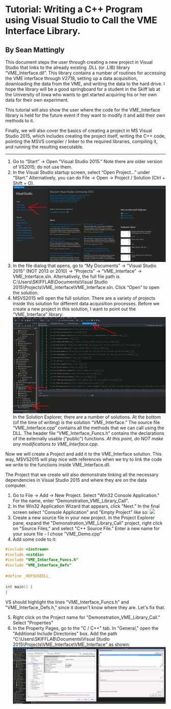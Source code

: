 # Tutorial: Writing a C++ Program using Visual Studio to Call the VME Interface Library.
## By Sean Mattingly


This document steps the user through creating a new project in Visual Studio
that links to the already existing .DLL (or .LIB) library “VME_Interface.dll”.
This library contains a number of routines for accessing the VME interface
through V2718, setting up a data acquisition, downloading the data from the
VME, and writing the data to the hard drive. I hope the library will be a good
springboard for a student in the Skiff lab at the University of Iowa who wants
to get started acquiring his or her own data for their own experiment.

This tutorial will also show the user where the code for the VME_Interface
library is held for the future event if they want to modify it and add their
own methods to it.

Finally, we will also cover the basics of creating a project in MS Visual
Studio 2015, which includes creating the project itself, writing the C++ code,
pointing the MSVS compiler / linker to the required libraries, compiling it,
and running the resulting executable.

* * *

1.  Go to “Start” -> Open “Visual Studio 2015.” Note there are older version of VS2015; do not use them.
2.  In the Visual Studio startup screen, select “Open Project…” under “Start.” Alternatively, you can do File -> Open -> Project / Solution (Ctrl + Shift + O).
![](new_project.jpg)
3.  In the file dialog that opens, go to “My Documents” -> “Visual Studio 2015” (NOT 2013 or 2010) -> “Projects” -> “VME_Interface” -> VME_Interface.sln. Alternatively, the full file path is C:\Users\SKIFFLAB\Documents\Visual Studio 2015\Projects\VME_Interface\VME_Interface.sln. Click “Open” to open the solution.
4.  MSVS2015 will open the full solution. There are a variety of projects inside this solution for different data acquisition processes. Before we create a new project in this solution, I want to point out the “VME_Interface” library: ![](vme_interface_cpp.jpg) In the Solution Explorer, there are a number of solutions. At the bottom (of the time of writing) is the solution “VME_Interface.” The source file “VME_Interface.cpp” contains all the methods that we can call using the DLL. The header file “VME_Interface_Funcs.h” contains the declarations of the externally usable  (“public”) functions. *At this point, do NOT make any modifications to VME_Interface.cpp.*

Now we will create a Project and add it to the VME_Interface solution. This
way, MSVS2015 will play nice with references when we try to link the code we
write to the functions inside VME_Interface.dll.

The Project that we create will also demonstrate linking all the necessary dependencies in Visual Studio 2015 and where they are 
on the data computer.

1.  Go to File -> Add -> New Project. Select "Win32 Console Application." For the name, enter "Demonstration_VME_Library_Call".
2.  In the Win32 Application Wizard that appears, click "Next." In the final screen select "Console Application" and "Empty Project" like so: ![](win32_wizard.jpg)
3.  Create a new source file in your new project. In the Project Explorer pane, expand the "Demonstration_VME_Library_Call" project, right click on "Source Files," and select "C++ Source File." Enter a new name for your soure file - I chose "VME_Demo.cpp"
4.  Add some code to it:

```c++
#include <iostream>
#include <cstdio>
#include "VME_Interface_Funcs.h"
#include "VME_Interface_Defs"

#define _HDF5USEDLL_

int main() {
}
```

VS should highlight the lines "VME_Interface_Funcs.h" and "VME_Interface_Defs.h," since it doesn't know where they are. Let's fix that.

5.  Right click on the Project name for "Demonstration_VME_Library_Call." Select "Properties"
6.  In the Property Pages, go to the "C / C++" tab. In "General," open the "Additional Include Directories" box. Add the path "C:\Users\SKIFFLAB\Documents\Visual Studio 2015\Projects\VME_Interface\VME_Interface" as shown: ![](adding_include.png)
